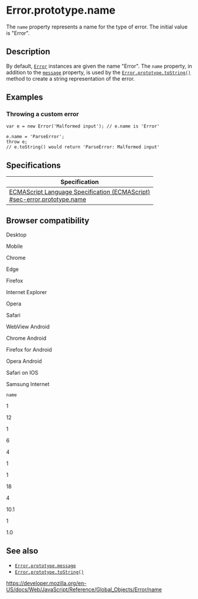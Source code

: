 Error.prototype.name
====================

The `name` property represents a name for the type of error. The initial value is "Error".

Description
-----------

By default, [`Error`](../error) instances are given the name "Error". The `name` property, in addition to the [`message`](message) property, is used by the [`Error.prototype.toString()`](tostring) method to create a string representation of the error.

Examples
--------

### Throwing a custom error

    var e = new Error('Malformed input'); // e.name is 'Error'

    e.name = 'ParseError';
    throw e;
    // e.toString() would return 'ParseError: Malformed input'

Specifications
--------------

<table><thead><tr class="header"><th>Specification</th></tr></thead><tbody><tr class="odd"><td><a href="https://tc39.es/ecma262/#sec-error.prototype.name">ECMAScript Language Specification (ECMAScript)<br />
<span class="small">#sec-error.prototype.name</span></a></td></tr></tbody></table>

Browser compatibility
---------------------

Desktop

Mobile

Chrome

Edge

Firefox

Internet Explorer

Opera

Safari

WebView Android

Chrome Android

Firefox for Android

Opera Android

Safari on IOS

Samsung Internet

`name`

1

12

1

6

4

1

1

18

4

10.1

1

1.0

See also
--------

-   [`Error.prototype.message`](message)
-   [`Error.prototype.toString()`](tostring)

<a href="https://developer.mozilla.org/en-US/docs/Web/JavaScript/Reference/Global_Objects/Error/name" class="_attribution-link">https://developer.mozilla.org/en-US/docs/Web/JavaScript/Reference/Global_Objects/Error/name</a>
